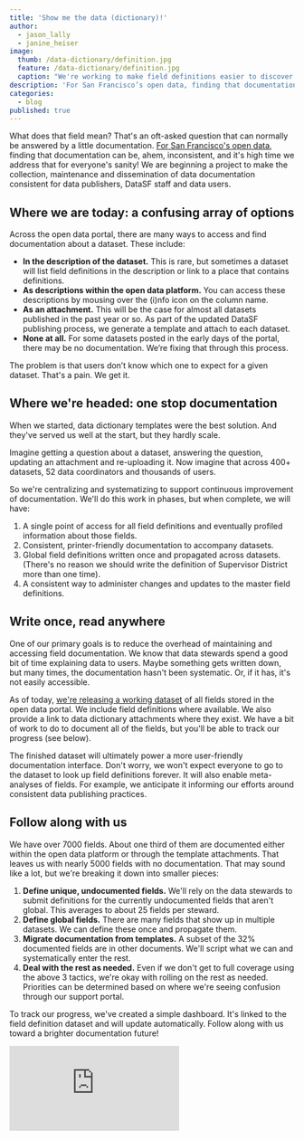 ```yaml
---
title: 'Show me the data (dictionary)!'
author:
  - jason_lally
  - janine_heiser
image:
  thumb: /data-dictionary/definition.jpg
  feature: /data-dictionary/definition.jpg
  caption: "We're working to make field definitions easier to discover and manage"
description: 'For San Francisco’s open data, finding that documentation can be, ahem, inconsistent, and it’s high time we address that for everyone’s sanity! We are beginning a project to make the collection, maintenance and dissemination of data documentation consistent for data publishers, DataSF staff and data users.'
categories:
  - blog
published: true
---
```



What does that field mean? That's an oft-asked question that can normally be answered by a little documentation. [For San Francisco's open data](https://data.sfgov.org), finding that documentation can be, ahem, inconsistent, and it's high time we address that for everyone's sanity! We are beginning a project to make the collection, maintenance and dissemination of data documentation consistent for data publishers, DataSF staff and data users.

## Where we are today: a confusing array of options

Across the open data portal, there are many ways to access and find documentation about a dataset. These include:

* **In the description of the dataset.** This is rare, but sometimes a dataset will list field definitions in the description or link to a place that contains definitions.
* **As descriptions within the open data platform.** You can access these descriptions by mousing over the (i)nfo icon on the column name.
* **As an attachment.** This will be the case for almost all datasets published in the past year or so. As part of the updated DataSF publishing process, we generate a template and attach to each dataset.
* **None at all.** For some datasets posted in the early days of the portal, there may be no documentation. We’re fixing that through this process.

The problem is that users don’t know which one to expect for a given dataset. That's a pain. We get it.

## Where we're headed: one stop documentation

When we started, data dictionary templates were the best solution. And they've served us well at the start, but they hardly scale.

Imagine getting a question about a dataset, answering the question, updating an attachment and re-uploading it. Now imagine that across 400+ datasets, 52 data coordinators and thousands of users.

So we're centralizing and systematizing to support continuous improvement of documentation. We'll do this work in phases, but when complete, we will have:

1. A single point of access for all field definitions and eventually profiled information about those fields.
2. Consistent, printer-friendly documentation to accompany datasets.
3. Global field definitions written once and propagated across datasets. (There's no reason we should write the definition of Supervisor District more than one time).
4. A consistent way to administer changes and updates to the master field definitions.

## Write once, read anywhere

One of our primary goals is to reduce the overhead of maintaining and accessing field documentation. We know that data stewards spend a good bit of time explaining data to users. Maybe something gets written down, but many times, the documentation hasn't been systematic. Or, if it has, it's not easily accessible.

As of today, [we're releasing a working dataset](https://data.sfgov.org/City-Management-and-Ethics/Field-Dictionary-for-Open-Data-Portal-Datasets/wn8x-uk7i) of all fields stored in the open data portal. We include field definitions where available. We also provide a link to data dictionary attachments where they exist. We have a bit of work to do to document all of the fields, but you'll be able to track our progress (see below).

The finished dataset will ultimately power a more user-friendly documentation interface. Don't worry, we won't expect everyone to go to the dataset to look up field definitions forever. It will also enable meta-analyses of fields. For example, we anticipate it informing our efforts around consistent data publishing practices.

## Follow along with us

We have over 7000 fields. About one third of them are documented either within the open data platform or through the template attachments. That leaves us with nearly 5000 fields with no documentation. That may sound like a lot, but we're breaking it down into smaller pieces:

1. **Define unique, undocumented fields.** We'll rely on the data stewards to submit definitions for the currently undocumented fields that aren't global. This averages to about 25 fields per steward.
2. **Define global fields.** There are many fields that show up in multiple datasets. We can define these once and propagate them.
3. **Migrate documentation from templates.** A subset of the 32% documented fields are in other documents. We'll script what we can and systematically enter the rest.
4. **Deal with the rest as needed.** Even if we don't get to full coverage using the above 3 tactics, we're okay with rolling on the rest as needed. Priorities can be determined based on where we're seeing confusion through our support portal.

To track our progress, we've created a simple dashboard. It's linked to the field definition dataset and will update automatically. Follow along with us toward a brighter documentation future!

<div class="embed-responsive embed-responsive-square">
<iframe src="https://app.powerbi.com/view?r=eyJrIjoiODk2ODgwZjctZWEzMC00YzJkLWJlOGYtNjg0OGUyNDQ4YmJmIiwidCI6IjIyZDVjMmNmLWNlM2UtNDQzZC05YTdmLWRmY2MwMjMxZjczZiIsImMiOjZ9" frameborder="0" allowFullScreen="true"></iframe>
</div>